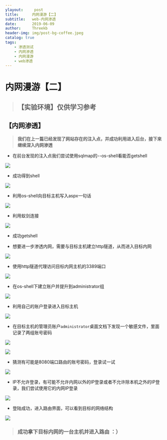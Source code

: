 ```yaml
---
ylayout:     post
title:      内网漫游【二】
subtitle:   web-内网渗透
date:       2019-06-09
author:     Threekb
header-img: img/post-bg-coffee.jpeg
catalog: true
tags:
    - 渗透测试
    - 内网渗透
    - 内网漫游
    - web渗透
---
```


# 内网漫游【二】

> ## 【实验环境】仅供学习参考

## 【内网渗透】

>  **我们在上一篇已经发现了网站存在的注入点，并成功利用进入后台，接下来继续深入内网渗透**

* 在前台发现的注入点我们尝试使用sqlmap的--os-shell看能否getshell

![](https://threekb-1259310634.cos.ap-beijing.myqcloud.com/blog/20190609142449.png)

* 成功得到shell

![](https://threekb-1259310634.cos.ap-beijing.myqcloud.com/blog/20190609142523.png)

* 利用os-shell向目标主机写入aspx一句话

![](https://threekb-1259310634.cos.ap-beijing.myqcloud.com/blog/20190609143049.png)

* 利用蚁剑连接

![](https://threekb-1259310634.cos.ap-beijing.myqcloud.com/blog/20190609143142.png)

* 成功getshell

* 想要进一步渗透内网，需要与目标主机建立http隧道，从而进入目标内网

![](https://threekb-1259310634.cos.ap-beijing.myqcloud.com/blog/20190609143240.png)

* 使用http隧道代理访问目标内网主机的3389端口

![](https://threekb-1259310634.cos.ap-beijing.myqcloud.com/blog/20190609143722.png)

* 在os-shell下建立账户并提升到administrator组

![](https://threekb-1259310634.cos.ap-beijing.myqcloud.com/blog/20190609143659.png)

* 利用自己的账户登录进入目标主机

![](https://threekb-1259310634.cos.ap-beijing.myqcloud.com/blog/20190609143836.png)

* 在目标主机的管理员账户`administrator`桌面文档下发现一个敏感文件，里面记录了两组账号密码

![](https://threekb-1259310634.cos.ap-beijing.myqcloud.com/blog/20190609144013.png)

![](https://threekb-1259310634.cos.ap-beijing.myqcloud.com/blog/20190609144029.png)

* 猜测有可能是8080端口路由的账号密码，登录试一试

![](https://threekb-1259310634.cos.ap-beijing.myqcloud.com/blog/20190609144115.png)

* IP不允许登录，有可能不允许内网以外的IP登录或者不允许除本机之外的IP登录，我们尝试使用它的内网IP登录

![](https://threekb-1259310634.cos.ap-beijing.myqcloud.com/blog/20190609144357.png)

* 登陆成功，进入路由界面，可以看到目标的网络结构

![](https://threekb-1259310634.cos.ap-beijing.myqcloud.com/blog/20190609144256.png)



> ### 成功拿下目标内网的一台主机并进入路由 ：）